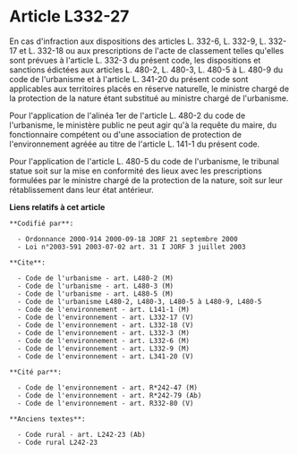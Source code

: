 # Article L332-27

En cas d'infraction aux dispositions des articles L. 332-6, L. 332-9, L. 332-17 et L. 332-18 ou aux prescriptions de l'acte
de classement telles qu'elles sont prévues à l'article L. 332-3 du présent code, les dispositions et sanctions édictées aux
articles L. 480-2, L. 480-3, L. 480-5 à L. 480-9 du code de l'urbanisme et à l'article L. 341-20 du présent code sont
applicables aux territoires placés en réserve naturelle, le ministre chargé de la protection de la nature étant substitué au
ministre chargé de l'urbanisme.

Pour l'application de l'alinéa 1er de l'article L. 480-2 du code de l'urbanisme, le ministère public ne peut agir qu'à la
requête du maire, du fonctionnaire compétent ou d'une association de protection de l'environnement agréée au titre de
l'article L. 141-1 du présent code.

Pour l'application de l'article L. 480-5 du code de l'urbanisme, le tribunal statue soit sur la mise en conformité des lieux
avec les prescriptions formulées par le ministre chargé de la protection de la nature, soit sur leur rétablissement dans leur
état antérieur.

**Liens relatifs à cet article**

	**Codifié par**:

	  - Ordonnance 2000-914 2000-09-18 JORF 21 septembre 2000
	  - Loi n°2003-591 2003-07-02 art. 31 I JORF 3 juillet 2003

	**Cite**:

	  - Code de l'urbanisme - art. L480-2 (M)
	  - Code de l'urbanisme - art. L480-3 (M)
	  - Code de l'urbanisme - art. L480-5 (M)
	  - Code de l'urbanisme L480-2, L480-3, L480-5 à L480-9, L480-5
	  - Code de l'environnement - art. L141-1 (M)
	  - Code de l'environnement - art. L332-17 (V)
	  - Code de l'environnement - art. L332-18 (V)
	  - Code de l'environnement - art. L332-3 (M)
	  - Code de l'environnement - art. L332-6 (M)
	  - Code de l'environnement - art. L332-9 (M)
	  - Code de l'environnement - art. L341-20 (V)

	**Cité par**:

	  - Code de l'environnement - art. R*242-47 (M)
	  - Code de l'environnement - art. R*242-79 (Ab)
	  - Code de l'environnement - art. R332-80 (V)

	**Anciens textes**:

	  - Code rural - art. L242-23 (Ab)
	  - Code rural L242-23
